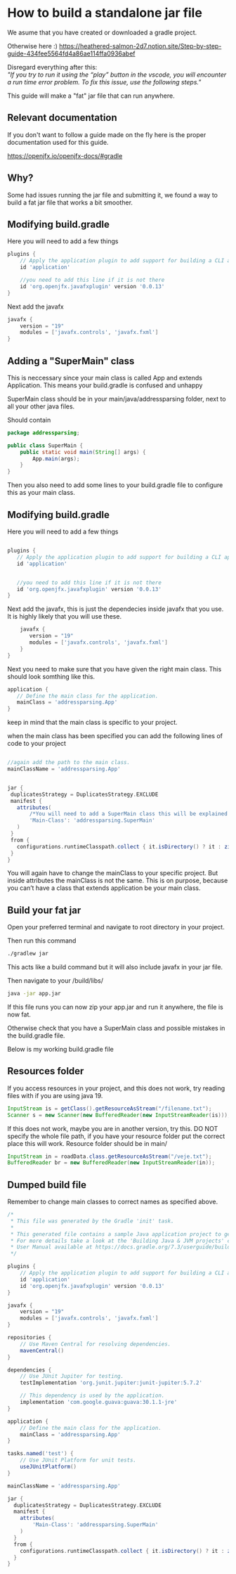 # How to build a standalone jar file

We asume that you have created or downloaded a gradle project.

Otherwise here :)
https://heathered-salmon-2d7.notion.site/Step-by-step-guide-434fee5564fd4a86ae114ffa0936abef

Disregard everything after this:  
*"If you try to run it using the “play” button in the vscode, you will encounter a run time error problem. To fix this issue, use the following steps."*
 
This guide will make a "fat" jar file that can run anywhere.

## Relevant documentation
If you don't want to follow a guide made on the fly here is the proper documentation used for this guide.

https://openjfx.io/openjfx-docs/#gradle 

## Why?

Some had issues running the jar file and submitting it, we found a way to build a fat jar file that works a bit smoother.

## Modifying build.gradle
Here you will need to add a few things
```gradle
plugins {
    // Apply the application plugin to add support for building a CLI application in Java.
    id 'application'

    //you need to add this line if it is not there
    id 'org.openjfx.javafxplugin' version '0.0.13'
}
```
Next add the javafx
```gradle
javafx {
    version = "19"
    modules = ['javafx.controls', 'javafx.fxml']
}
```

## Adding a "SuperMain" class
    
This is neccessary since your main class is called App and extends Application. This means your build.gradle is confused and unhappy 

SuperMain class should be in your main/java/addressparsing folder, next to all your other java files.

Should contain
```java
package addressparsing;

public class SuperMain {
    public static void main(String[] args) {
        App.main(args);
    }
}

```
Then you also need to add some lines to your build.gradle file to configure this as your main class.

## Modifying build.gradle
Here you will need to add a few things
```gradle

plugins {
   // Apply the application plugin to add support for building a CLI application in Java.
   id 'application'


   //you need to add this line if it is not there
   id 'org.openjfx.javafxplugin' version '0.0.13'
}
```

Next add the javafx, this is just the dependecies inside javafx that you use. It is highly likely that you will use these.
```gradle
    javafx {
       version = "19"
       modules = ['javafx.controls', 'javafx.fxml']
    }
}
```


Next you need to make sure that you have given the right main class. This should look somthing like this.

```gradle
application {
   // Define the main class for the application.
   mainClass = 'addressparsing.App'
}
```

keep in mind that the main class is specific to your project.

when the main class has been specified you can add the following lines of code to your project


```gradle

//again add the path to the main class.
mainClassName = 'addressparsing.App'


jar {
 duplicatesStrategy = DuplicatesStrategy.EXCLUDE
 manifest {
   attributes(
       /*You will need to add a SuperMain class this will be explained latter*/
       'Main-Class': 'addressparsing.SuperMain'
   )
 }
 from {
   configurations.runtimeClasspath.collect { it.isDirectory() ? it : zipTree(it) }
 }
}
```

You will again have to change the mainClass to your specific project. But inside attributes the mainClass is not the same. This is on purpose, because you can’t have a class that extends application be your main class.

## Build your fat jar
Open your preferred terminal and navigate to root directory in your project.

Then run this command 

```bash
./gradlew jar
```
This acts like a build command but it will also include javafx in your jar file.

Then navigate to your /build/libs/

```bash
java -jar app.jar
```
If this file runs you can now zip your app.jar and run it anywhere, the file is now fat.

Otherwise check that you have a SuperMain class and possible mistakes in the build.gradle file.

Below is my working build.gradle file

## Resources folder
If you access resources in your project, and this does not work, try reading files with if you are using java 19.
```java
InputStream is = getClass().getResourceAsStream("/filename.txt");
Scanner s = new Scanner(new BufferedReader(new InputStreamReader(is)));
```
If this does not work, maybe you are in another version, try this. DO NOT specify the whole file path, if you have your resource folder put the correct place this will work. Resource folder should be in main/
```java
InputStream in = roadData.class.getResourceAsStream("/veje.txt");
BufferedReader br = new BufferedReader(new InputStreamReader(in));
```

## Dumped build file
Remember to change main classes to correct names as specified above.

```gradle
/*
 * This file was generated by the Gradle 'init' task.
 *
 * This generated file contains a sample Java application project to get you started.
 * For more details take a look at the 'Building Java & JVM projects' chapter in the Gradle
 * User Manual available at https://docs.gradle.org/7.3/userguide/building_java_projects.html
 */

plugins {
    // Apply the application plugin to add support for building a CLI application in Java.
    id 'application'
    id 'org.openjfx.javafxplugin' version '0.0.13'
}

javafx {
    version = "19"
    modules = ['javafx.controls', 'javafx.fxml']
}

repositories {
    // Use Maven Central for resolving dependencies.
    mavenCentral()
}

dependencies {
    // Use JUnit Jupiter for testing.
    testImplementation 'org.junit.jupiter:junit-jupiter:5.7.2'

    // This dependency is used by the application.
    implementation 'com.google.guava:guava:30.1.1-jre'
}

application {
    // Define the main class for the application.
    mainClass = 'addressparsing.App'
}

tasks.named('test') {
    // Use JUnit Platform for unit tests.
    useJUnitPlatform()
}

mainClassName = 'addressparsing.App'

jar {
  duplicatesStrategy = DuplicatesStrategy.EXCLUDE
  manifest {
    attributes(
        'Main-Class': 'addressparsing.SuperMain'
    )
  }
  from {
    configurations.runtimeClasspath.collect { it.isDirectory() ? it : zipTree(it) }
  }
}
```
